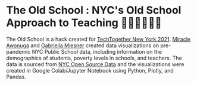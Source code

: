 # The Old School : NYC's Old School Approach to Teaching 👩🏻‍🎓👩🏿‍🎓

The Old School is a hack created for [TechTogether New York 2021](https://newyork.techtogether.io). [Miracle Awonuga](https://github.com/mawonuga121) and [Gabriella Miesner](https://github.com/gmiesner) created data visualizations on pre-pandemic NYC Public School data, including information on the demographics of students, poverty levels in schools, and teachers. The data is sourced from [NYC Open Source Data](https://data.cityofnewyork.us/Education/NYC-Public-School-Indicators/29nk-6u2k) and the visualizations were created in Google Colab/Jupyter Notebook using Python, Plotly, and Pandas. 

